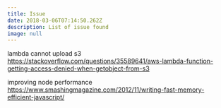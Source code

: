 ```yaml
---
title: Issue
date: 2018-03-06T07:14:50.262Z
description: List of issue found
image: null
---
```

lambda cannot upload s3 https://stackoverflow.com/questions/35589641/aws-lambda-function-getting-access-denied-when-getobject-from-s3

improving node performance https://www.smashingmagazine.com/2012/11/writing-fast-memory-efficient-javascript/

